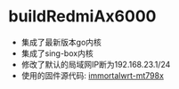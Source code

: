 # buildRedmiAx6000
- 集成了最新版本go内核
- 集成了sing-box内核
- 修改了默认的局域网IP断为192.168.23.1/24
- 使用的固件源代码: [immortalwrt-mt798x](https://github.com/hanwckf/immortalwrt-mt798x)
